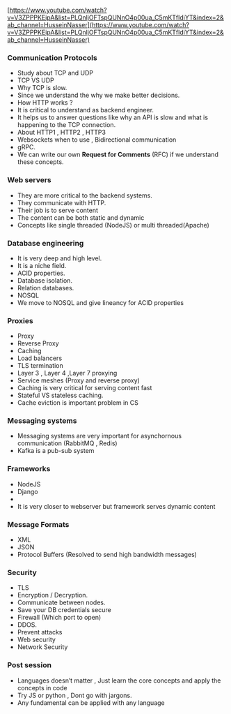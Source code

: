 [https://www.youtube.com/watch?v=V3ZPPPKEipA&list=PLQnljOFTspQUNnO4p00ua_C5mKTfldiYT&index=2&ab_channel=HusseinNasser](https://www.youtube.com/watch?v=V3ZPPPKEipA&list=PLQnljOFTspQUNnO4p00ua_C5mKTfldiYT&index=2&ab_channel=HusseinNasser)

### Communication Protocols

- Study about TCP and UDP
- TCP VS UDP
- Why TCP is slow.
- Since we understand the why we make better decisions.
- How HTTP works ?
- It is critical to understand as backend engineer.
- It helps us to answer questions like why an API is slow and what is happening to the TCP connection.
- About HTTP1 , HTTP2 , HTTP3
- Websockets when to use , Bidirectional communication
- gRPC.
- We can write our own **Request for Comments** (RFC) if we understand these concepts.

### Web servers

- They are more critical to the backend systems.
- They communicate with HTTP.
- Their job is to serve content
- The content can be both static and dynamic
- Concepts like single threaded (NodeJS) or multi threaded(Apache)

### Database engineering

- It is very deep and high level.
- It is a niche field.
- ACID properties.
- Database isolation.
- Relation databases.
- NOSQL
- We move to NOSQL and give lineancy for ACID properties

 

### Proxies

- Proxy
- Reverse Proxy
- Caching
- Load balancers
- TLS termination
- Layer 3 , Layer 4 ,Layer 7 proxying
- Service meshes (Proxy and reverse proxy)
- Caching is very critical for serving content fast
- Stateful VS stateless caching.
- Cache eviction is important problem in CS

### Messaging systems

- Messaging systems are very important for asynchornous communication (RabbitMQ , Redis)
- Kafka is a pub-sub system

### Frameworks

- NodeJS
- Django
- <Insert framework>
- It is very closer to webserver but framework serves dynamic content

### Message Formats

- XML
- JSON
- Protocol Buffers (Resolved to send high bandwidth messages)

### Security

- TLS
- Encryption / Decryption.
- Communicate between nodes.
- Save your DB credentials secure
- Firewall (Which port to open)
- DDOS.
- Prevent attacks
- Web security
- Network Security

### Post session

- Languages doesn’t matter , Just learn the core concepts and apply the concepts in code
- Try JS or python  , Dont go with jargons.
- Any fundamental can be applied with any language
